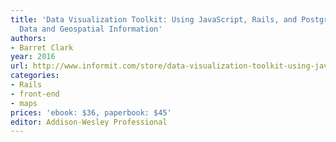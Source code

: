 ```yaml
---
title: 'Data Visualization Toolkit: Using JavaScript, Rails, and Postgres to Present
  Data and Geospatial Information'
authors:
- Barret Clark
year: 2016
url: http://www.informit.com/store/data-visualization-toolkit-using-javascript-rails-and-9780134464435
categories:
- Rails
- front-end
- maps
prices: 'ebook: $36, paperbook: $45'
editor: Addison-Wesley Professional
---
```

